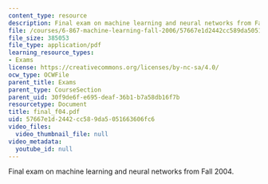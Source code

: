 ```yaml
---
content_type: resource
description: Final exam on machine learning and neural networks from Fall 2004.
file: /courses/6-867-machine-learning-fall-2006/57667e1d2442cc589da5051663606fc6_final_f04.pdf
file_size: 385053
file_type: application/pdf
learning_resource_types:
- Exams
license: https://creativecommons.org/licenses/by-nc-sa/4.0/
ocw_type: OCWFile
parent_title: Exams
parent_type: CourseSection
parent_uid: 30f9de6f-e695-deaf-36b1-b7a58db16f7b
resourcetype: Document
title: final_f04.pdf
uid: 57667e1d-2442-cc58-9da5-051663606fc6
video_files:
  video_thumbnail_file: null
video_metadata:
  youtube_id: null
---
```

Final exam on machine learning and neural networks from Fall 2004.